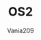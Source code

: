 ---
author: Vania209
image_url: /images/OS2.png
title: OS2
year: 1987
caption: Το OS2 ήταν ένα κοινό έργο μεταξύ της Microsoft και της IMB. Χρησιμοποιήθηκε πολύ σε ATM και ενσωματωμένα συστήματα λόγω της σταθερότητάς του και προοριζόταν να αντικαταστήσει το DOS. Δυστυχώς για αυτό, σύντομα έπεσε σε δυσμένεια χάρη στην επιτυχία των Windows3. Ωστόσο, το OS2 εξακολουθεί να ζει, χρησιμοποιείται σε λίγα συστήματα μετρό και μερικοί πωλητές εξακολουθούν να το υποστηρίζουν και να το πωλούν.
license_url: http://toastytech.com/guis/os211filesystem.png
license_text: Toastytech
categories:
  - Λειτουργικό σύστημα
  - Προσωπικός Υπολογίστης
tags: 
  - OS2
  - Microsoft
  - IBM
---